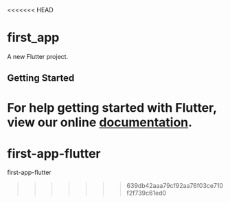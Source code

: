 <<<<<<< HEAD
# first_app

A new Flutter project.

## Getting Started

For help getting started with Flutter, view our online
[documentation](https://flutter.io/).
=======
# first-app-flutter
first-app-flutter
>>>>>>> 639db42aaa79cf92aa76f03ce710f2f739c61ed0
